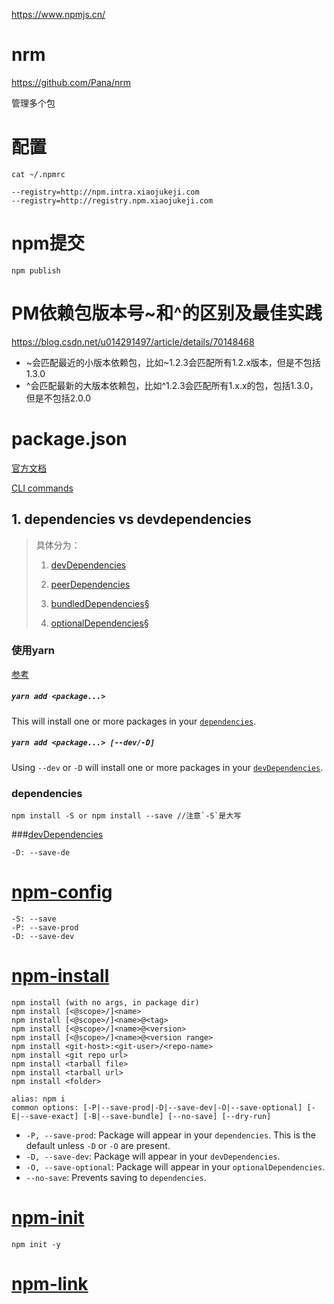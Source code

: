 https://www.npmjs.cn/

# nrm

https://github.com/Pana/nrm

管理多个包



# 配置

```cat ~/.npmrc```

```
--registry=http://npm.intra.xiaojukeji.com
--registry=http://registry.npm.xiaojukeji.com
```



# npm提交

```npm
npm publish
```





# PM依赖包版本号~和^的区别及最佳实践

https://blog.csdn.net/u014291497/article/details/70148468

- ~会匹配最近的小版本依赖包，比如~1.2.3会匹配所有1.2.x版本，但是不包括1.3.0
- ^会匹配最新的大版本依赖包，比如^1.2.3会匹配所有1.x.x的包，包括1.3.0，但是不包括2.0.0



# package.json

[官方文档](https://docs.npmjs.com/files/package.json)

[CLI commands](https://docs.npmjs.com/cli-documentation/cli)

## 1. dependencies vs devdependencies

> 具体分为：
>
> 1. [devDependencies](https://docs.npmjs.com/files/package.json)
>
> 2. [peerDependencies](https://docs.npmjs.com/files/package.json)
> 3. [bundledDependencies§](https://docs.npmjs.com/files/package.json)
>
> 4. [optionalDependencies§](https://docs.npmjs.com/files/package.json)

### 使用yarn

[参考](https://yarn.bootcss.com/docs/cli/add/)

##### `yarn add <package...>`

This will install one or more packages in your [`dependencies`](https://yarn.bootcss.com/docs/dependency-types/).

##### `yarn add <package...> [--dev/-D]`

Using `--dev` or `-D` will install one or more packages in your [`devDependencies`](https://yarn.bootcss.com/docs/dependency-types/).

### dependencies

```node
npm install -S or npm install --save //注意`-S`是大写
```

###[devDependencies](https://docs.npmjs.com/files/package.json#devDependencies)

```node 
-D: --save-de
```



# [npm-config](https://docs.npmjs.com/misc/config.html)

```node
-S: --save
-P: --save-prod
-D: --save-dev
```



# [npm-install](https://docs.npmjs.com/cli/install.html)

```node 
npm install (with no args, in package dir)
npm install [<@scope>/]<name>
npm install [<@scope>/]<name>@<tag>
npm install [<@scope>/]<name>@<version>
npm install [<@scope>/]<name>@<version range>
npm install <git-host>:<git-user>/<repo-name>
npm install <git repo url>
npm install <tarball file>
npm install <tarball url>
npm install <folder>

alias: npm i
common options: [-P|--save-prod|-D|--save-dev|-O|--save-optional] [-E|--save-exact] [-B|--save-bundle] [--no-save] [--dry-run]
```



- `-P, --save-prod`: Package will appear in your `dependencies`. This is the default unless `-D` or `-O` are present.
- `-D, --save-dev`: Package will appear in your `devDependencies`.
- `-O, --save-optional`: Package will appear in your `optionalDependencies`.
- `--no-save`: Prevents saving to `dependencies`.

# [npm-init](https://docs.npmjs.com/cli/init.html)

```node 
npm init -y
```





# [npm-link](https://docs.npmjs.com/cli/link.html)


